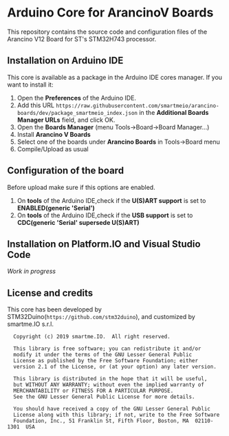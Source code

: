 # Arduino Core for ArancinoV Boards

This repository contains the source code and configuration files of the Arancino V12 Board
for ST's STM32H743 processor.

## Installation on Arduino IDE

This core is available as a package in the Arduino IDE cores manager. If you want to install it:

  1. Open the **Preferences** of the Arduino IDE.
  2. Add this URL `https://raw.githubusercontent.com/smartmeio/arancino-boards/dev/package_smartmeio_index.json` in the **Additional Boards Manager URLs** field, and click OK.
  3. Open the **Boards Manager** (menu Tools->Board->Board Manager...)
  4. Install **Arancino V Boards**
  5. Select one of the boards under **Arancino Boards** in Tools->Board menu
  6. Compile/Upload as usual

## Configuration of the board
Before upload make sure if this options are enabled.

  1. On **tools** of the Arduino IDE,check if the **U(S)ART support** is set to **ENABLED(generic 'Serial')**
  2. On **tools** of the Arduino IDE,check if the **USB support** is set to **CDC(generic 'Serial' supersede U(S)ART)**

## Installation on Platform.IO and Visual Studio Code

_Work in progress_


## License and credits

This core has been developed by STM32Duino(`https://github.com/stm32duino`), 
and customized by smartme.IO s.r.l.

```
  Copyright (c) 2019 smartme.IO.  All right reserved.

  This library is free software; you can redistribute it and/or
  modify it under the terms of the GNU Lesser General Public
  License as published by the Free Software Foundation; either
  version 2.1 of the License, or (at your option) any later version.

  This library is distributed in the hope that it will be useful,
  but WITHOUT ANY WARRANTY; without even the implied warranty of
  MERCHANTABILITY or FITNESS FOR A PARTICULAR PURPOSE.
  See the GNU Lesser General Public License for more details.

  You should have received a copy of the GNU Lesser General Public
  License along with this library; if not, write to the Free Software
  Foundation, Inc., 51 Franklin St, Fifth Floor, Boston, MA  02110-1301  USA
```


